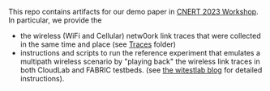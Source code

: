 This repo contains artifacts for our demo paper in [CNERT 2023 Workshop](https://infocom2023.ieee-infocom.org/10th-international-workshop-computer-and-networking-experimental-research-using-testbeds-cnert-call). In particular, we provide the  
* the wireless (WiFi and Cellular) netw0ork link traces that were collected in the same time and place (see [Traces](Traces) folder)
* instructions and scripts to run the reference experiment that emulates a multipath wireless scenario by "playing back" the wireless link traces in both CloudLab and FABRIC testbeds. (see [the witestlab blog](https://witestlab.poly.edu/blog/emulating-multipath-wireless/) for detailed instructions).
